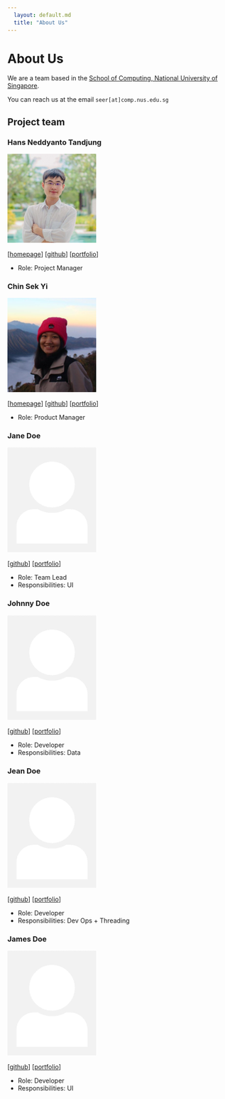 ```yaml
---
  layout: default.md
  title: "About Us"
---
```


# About Us

We are a team based in the [School of Computing, National University of Singapore](http://www.comp.nus.edu.sg).

You can reach us at the email `seer[at]comp.nus.edu.sg`

## Project team

### Hans Neddyanto Tandjung


<img src="images/hansneddyanto.png" width="200px">

[[homepage](https://github.com/hansneddyanto)]
[[github](https://github.com/hansneddyantoe)]
[[portfolio](https://github.com/hansneddyanto)]

* Role: Project Manager


### Chin Sek Yi
<img src="images/chinsekyi.png" width="200px">

[[homepage](http://www.comp.nus.edu.sg/~damithch)]
[[github](https://github.com/ChinSekYi)]
[[portfolio](https://github.com/ChinSekYi)]

* Role: Product Manager

### Jane Doe

<img src="images/johndoe.png" width="200px">

[[github](http://github.com/johndoe)]
[[portfolio](team/johndoe.md)]

* Role: Team Lead
* Responsibilities: UI

### Johnny Doe

<img src="images/johndoe.png" width="200px">

[[github](http://github.com/johndoe)] [[portfolio](team/johndoe.md)]

* Role: Developer
* Responsibilities: Data

### Jean Doe

<img src="images/johndoe.png" width="200px">

[[github](http://github.com/johndoe)]
[[portfolio](team/johndoe.md)]

* Role: Developer
* Responsibilities: Dev Ops + Threading

### James Doe

<img src="images/johndoe.png" width="200px">

[[github](http://github.com/johndoe)]
[[portfolio](team/johndoe.md)]

* Role: Developer
* Responsibilities: UI

